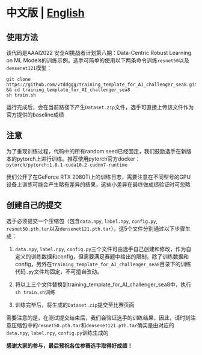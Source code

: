 

# 中文版 | [English](https://github.com/vtddggg/training_template_for_AI_challenger_sea8/blob/main/README_EN.md)

## 使用方法

该代码是AAAI2022 安全AI挑战者计划第八期：Data-Centric Robust Learning on ML Models的训练示例。选手可简单的使用以下两条命令训练`resnet50`以及`densenet121`模型：

```
git clone https://github.com/vtddggg/training_template_for_AI_challenger_sea8.git && cd training_template_for_AI_challenger_sea8
sh train.sh
```
运行完成后，会在当前路径下产生`Dataset.zip`文件，选手可直接上传该文件作为官方提供的baseline成绩

## 注意

为了重现训练过程，代码中的所有random seed已经固定，我们鼓励选手在新版本的pytorch上进行训练。推荐使用pytorch官方docker：`pytorch/pytorch:1.8.1-cuda10.2-cudnn7-runtime`

我们公开了在GeForce RTX 2080Ti上的训练日志，需要注意在不同型号的GPU设备上训练可能会产生略有差异的结果，这些小差异在最终做成绩验证时可忽略

## 创建自己的提交
选手必须提交一个压缩包（包含`data.npy`, `label.npy`, `config.py`, `resnet50.pth.tar`以及`densenet121.pth.tar`），这5个文件分别通过以下步骤生成：

1. `data.npy`, `label.npy`, `config.py`三个文件可由选手自己创建和修改，作为自定义的训练数据和config，但需要满足赛题中给出的限制。除了训练数据和config，另外在`training_template_for_AI_challenger_sea8`目录下的训练代码`.py`文件均固定，不可擅自改动。

2. 将以上三个文件替换到training_template_for_AI_challenger_sea8中，执行`sh train.sh`训练

3. 训练完毕后，将生成的`Dataset.zip`提交至比赛页面

需要注意的是，在测试提交结束后，我们会验证选手的训练结果，因此，请时刻注意压缩包中的`resnet50.pth.tar`和`densenet121.pth.tar`确实是由对应的`data.npy`, `label.npy`, `config.py`训练生成的


**感谢大家的参与，最后预祝各位参赛选手取得好成绩！**
